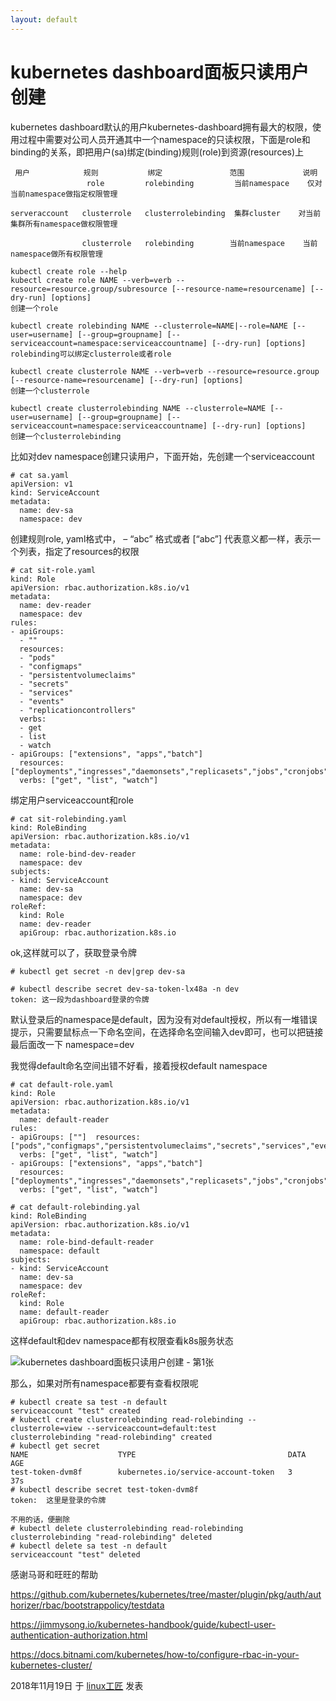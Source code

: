 ```yaml
---
layout: default
---
```


# kubernetes dashboard面板只读用户创建

kubernetes dashboard默认的用户kubernetes-dashboard拥有最大的权限，使用过程中需要对公司人员开通其中一个namespace的只读权限，下面是role和binding的关系，即把用户(sa)绑定(binding)规则(role)到资源(resources)上

```
 用户            规则           绑定               范围             说明
                 role         rolebinding         当前namespace    仅对当前namespace做指定权限管理
					    
serveraccount   clusterrole   clusterrolebinding  集群cluster	   对当前集群所有namespace做权限管理
 
                clusterrole   rolebinding        当前namespace    当前namespace做所有权限管理
```

```
kubectl create role --help
kubectl create role NAME --verb=verb --resource=resource.group/subresource [--resource-name=resourcename] [--dry-run] [options]
创建一个role
 
kubectl create rolebinding NAME --clusterrole=NAME|--role=NAME [--user=username] [--group=groupname] [--serviceaccount=namespace:serviceaccountname] [--dry-run] [options]
rolebinding可以绑定clusterrole或者role
 
kubectl create clusterrole NAME --verb=verb --resource=resource.group [--resource-name=resourcename] [--dry-run] [options]
创建一个clusterrole
 
kubectl create clusterrolebinding NAME --clusterrole=NAME [--user=username] [--group=groupname] [--serviceaccount=namespace:serviceaccountname] [--dry-run] [options]
创建一个clusterrolebinding
```

比如对dev namespace创建只读用户，下面开始，先创建一个serviceaccount

```
# cat sa.yaml 
apiVersion: v1
kind: ServiceAccount
metadata:
  name: dev-sa
  namespace: dev
```

创建规则role,  yaml格式中， – “abc” 格式或者 [“abc”] 代表意义都一样，表示一个列表，指定了resources的权限

```
# cat sit-role.yaml 
kind: Role
apiVersion: rbac.authorization.k8s.io/v1
metadata:
  name: dev-reader
  namespace: dev
rules:
- apiGroups:
  - ""
  resources:
  - "pods"
  - "configmaps"
  - "persistentvolumeclaims"
  - "secrets"
  - "services"
  - "events"
  - "replicationcontrollers"
  verbs:
  - get
  - list
  - watch
- apiGroups: ["extensions", "apps","batch"]
  resources: ["deployments","ingresses","daemonsets","replicasets","jobs","cronjobs","statefulsets"]
  verbs: ["get", "list", "watch"]
```

绑定用户serviceaccount和role

```
# cat sit-rolebinding.yaml 
kind: RoleBinding
apiVersion: rbac.authorization.k8s.io/v1
metadata:
  name: role-bind-dev-reader
  namespace: dev
subjects:
- kind: ServiceAccount
  name: dev-sa
  namespace: dev
roleRef:
  kind: Role
  name: dev-reader
  apiGroup: rbac.authorization.k8s.io
```

ok,这样就可以了，获取登录令牌

```
# kubectl get secret -n dev|grep dev-sa
 
# kubectl describe secret dev-sa-token-lx48a -n dev
token: 这一段为dashboard登录的令牌
```

默认登录后的namespace是default，因为没有对default授权，所以有一堆错误提示，只需要鼠标点一下命名空间，在选择命名空间输入dev即可，也可以把链接最后面改一下 namespace=dev

我觉得default命名空间出错不好看，接着授权default namespace

```
# cat default-role.yaml
kind: Role
apiVersion: rbac.authorization.k8s.io/v1
metadata:
  name: default-reader
rules:
- apiGroups: [""]  resources: ["pods","configmaps","persistentvolumeclaims","secrets","services","events","replicationcontrollers"]
  verbs: ["get", "list", "watch"]
- apiGroups: ["extensions", "apps","batch"]
  resources: ["deployments","ingresses","daemonsets","replicasets","jobs","cronjobs","statefulsets"]
  verbs: ["get", "list", "watch"]
```

```
# cat default-rolebinding.yal 
kind: RoleBinding
apiVersion: rbac.authorization.k8s.io/v1
metadata:
  name: role-bind-default-reader
  namespace: default
subjects:
- kind: ServiceAccount
  name: dev-sa
  namespace: dev
roleRef:
  kind: Role
  name: default-reader
  apiGroup: rbac.authorization.k8s.io
```

这样default和dev namespace都有权限查看k8s服务状态

![kubernetes dashboard面板只读用户创建 - 第1张](../images/2018/11/k8s-dashboard-readonly.png)

那么，如果对所有namespace都要有查看权限呢

```
# kubectl create sa test -n default
serviceaccount "test" created
# kubectl create clusterrolebinding read-rolebinding --clusterrole=view --serviceaccount=default:test
clusterrolebinding "read-rolebinding" created
# kubectl get secret
NAME                    TYPE                                  DATA      AGE
test-token-dvm8f        kubernetes.io/service-account-token   3         37s
# kubectl describe secret test-token-dvm8f
token:  这里是登录的令牌
 
不用的话，便删除
# kubectl delete clusterrolebinding read-rolebinding
clusterrolebinding "read-rolebinding" deleted
# kubectl delete sa test -n default
serviceaccount "test" deleted
```

感谢马哥和旺旺的帮助

<https://github.com/kubernetes/kubernetes/tree/master/plugin/pkg/auth/authorizer/rbac/bootstrappolicy/testdata>

<https://jimmysong.io/kubernetes-handbook/guide/kubectl-user-authentication-authorization.html>

<https://docs.bitnami.com/kubernetes/how-to/configure-rbac-in-your-kubernetes-cluster/>



2018年11月19日 于 [linux工匠](https://bbotte.github.io/) 发表